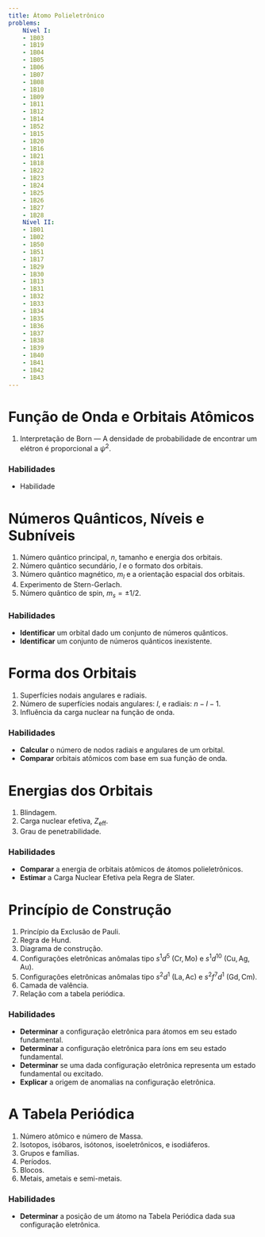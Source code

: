```yaml
---
title: Átomo Polieletrônico
problems:
    Nível I:
    - 1B03
    - 1B19
    - 1B04
    - 1B05
    - 1B06
    - 1B07
    - 1B08
    - 1B10
    - 1B09
    - 1B11
    - 1B12
    - 1B14
    - 1B52
    - 1B15
    - 1B20
    - 1B16
    - 1B21
    - 1B18
    - 1B22
    - 1B23
    - 1B24
    - 1B25
    - 1B26
    - 1B27
    - 1B28
    Nível II:
    - 1B01
    - 1B02
    - 1B50
    - 1B51
    - 1B17
    - 1B29
    - 1B30
    - 1B13
    - 1B31
    - 1B32
    - 1B33
    - 1B34
    - 1B35
    - 1B36
    - 1B37
    - 1B38
    - 1B39
    - 1B40
    - 1B41
    - 1B42
    - 1B43
---
```


# Função de Onda e Orbitais Atômicos

1. Interpretação de Born — A densidade de probabilidade de encontrar um elétron é proporcional a $\psi^2$.

### Habilidades

- Habilidade

# Números Quânticos, Níveis e Subníveis

1. Número quântico principal, $n$, tamanho e energia dos orbitais.
2. Número quântico secundário, $l$ e o formato dos orbitais.
3. Número quântico magnético, $m_l$ e a orientação espacial dos orbitais.
4. Experimento de Stern-Gerlach.
5. Número quântico de spin, $m_s=\pm 1/2$.

### Habilidades

- **Identificar** um orbital dado um conjunto de números quânticos.
- **Identificar** um conjunto de números quânticos inexistente.

# Forma dos Orbitais

1. Superfícies nodais angulares e radiais.
2. Número de superfícies nodais angulares: $l$, e radiais: $n-l-1$.
3. Influência da carga nuclear na função de onda.

### Habilidades

- **Calcular** o número de nodos radiais e angulares de um orbital.
- **Comparar** orbitais atômicos com base em sua função de onda.

# Energias dos Orbitais

1. Blindagem.
2. Carga nuclear efetiva,  $Z_\text{eff}$.
3. Grau de penetrabilidade.

### Habilidades

- **Comparar** a energia de orbitais atômicos de átomos polieletrônicos.
- **Estimar** a Carga Nuclear Efetiva pela Regra de Slater.

# Princípio de Construção

1. Princípio da Exclusão de Pauli.
2. Regra de Hund.
3. Diagrama de construção.
4. Configurações eletrônicas anômalas tipo $s^1 d^5$ ($\mathrm{Cr}, \mathrm{Mo}$) e $s^1 d^{10}$ ($\mathrm{Cu}, \mathrm{Ag}, \mathrm{Au}$). 
5. Configurações eletrônicas anômalas tipo $s^2 d^1$ ($\mathrm{La}, \mathrm{Ac}$) e $s^2f^7 d^{1}$ ($\mathrm{Gd}, \mathrm{Cm}$). 
6. Camada de valência.
7. Relação com a tabela periódica.

### Habilidades

- **Determinar** a configuração eletrônica para átomos em seu estado fundamental.
- **Determinar** a configuração eletrônica para íons em seu estado fundamental.
- **Determinar** se uma dada configuração eletrônica representa um estado fundamental ou excitado.
- **Explicar** a origem de anomalias na configuração eletrônica.

# A Tabela Periódica

1. Número atômico e número de Massa.
2. Isotopos, isóbaros, isótonos, isoeletrônicos, e isodiáferos.
3. Grupos e famílias.
4. Períodos.
5. Blocos.
6. Metais, ametais e semi-metais.

### Habilidades

- **Determinar** a posição de um átomo na Tabela Periódica dada sua configuração eletrônica.
